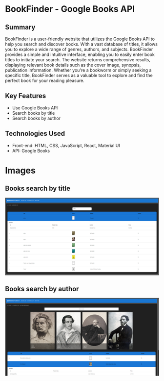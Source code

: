 # BookFinder - Google Books API
## Summary
BookFinder is a user-friendly website that utilizes the Google Books API to help you search and discover books. With a vast database of titles, it allows you to explore a wide range of genres, authors, and subjects. BookFinder provides a simple and intuitive interface, enabling you to easily enter book titles to initiate your search. The website returns comprehensive results, displaying relevant book details such as the cover image, synopsis, publication information. Whether you're a bookworm or simply seeking a specific title, BookFinder serves as a valuable tool to explore and find the perfect book for your reading pleasure.

## Key Features
* Use Google Books API
* Search books by title
* Search books by author

## Technologies Used
* Front-end: HTML, CSS, JavaScript, React, Material UI
* API: Google Books
  
# Images

## Books search by title
![](img/BooksList.png)

## Books search by author
![](img/AuthorsList.png)
